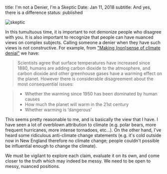 title: I'm not a Denier, I'm a Skeptic
Date: Jan 11, 2018
subtitle: And yes, there is a difference
status: published

![skeptic](images/ocean-water-1149661_960_720.jpg)

In this tumultuous time, it is important to not demonize people who disagree with you.  It is also important to recognize that people can have nuanced views on complex subjects. Calling someone a denier when they have such views is not constructive.  For example, from ["Making (non)sense of climate denial"](http://judithcurry.com/2015/04/28/making-nonsense-of-climate-denial/) we have:

>Scientists agree that surface temperatures have increased since 1880, humans are adding carbon dioxide to the atmosphere, and carbon dioxide and other greenhouse gases have a warming effect on the planet. However there is considerable disagreement about the most consequential issues:

>* Whether the warming since 1950 has been dominated by human causes
>* How much the planet will warm in the 21st century
>* Whether warming is ‘dangerous’

This seems pretty reasonable to me, and is basically the view that I have.  I have seen a lot of overblown attribution to climate (e.g. polar bears, more frequent hurricanes, more intense tornadoes, etc...).  On the other hand, I've heard some ridiculous anti-climate change statements (e.g. it's cold outside now in New England therefore no climate change; people couldn't possible be influential enough to change the climate).  

We must be vigilant to explore each claim, evaluate it on its own, and come closer to the truth which may indeed be messy.  We need to be open to messy, nuanced positions.
